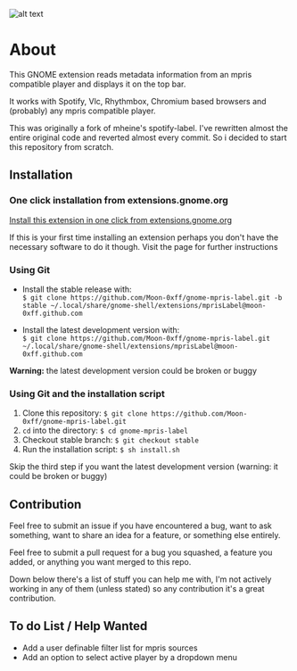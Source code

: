 ![alt text](https://github.com/Moon-0xff/gnome-mpris-label/raw/main/screenshot.png "extension screenshot")

# About
This GNOME extension reads metadata information from an mpris compatible player and displays it on the top bar.

It works with Spotify, Vlc, Rhythmbox, Chromium based browsers and (probably) any mpris compatible player.

This was originally a fork of mheine's spotify-label. I've rewritten almost the entire original code and reverted almost every commit. So i decided to start this repository from scratch.

## Installation

### One click installation from extensions.gnome.org

[Install this extension in one click from extensions.gnome.org](https://extensions.gnome.org/extension/4928/mpris-label)

If this is your first time installing an extension perhaps you don't have the necessary software to do it though. Visit the page for further instructions

### Using Git
* Install the stable release with:  
    `$ git clone https://github.com/Moon-0xff/gnome-mpris-label.git -b stable ~/.local/share/gnome-shell/extensions/mprisLabel@moon-0xff.github.com`

* Install the latest development version with:  
    `$ git clone https://github.com/Moon-0xff/gnome-mpris-label.git ~/.local/share/gnome-shell/extensions/mprisLabel@moon-0xff.github.com`

**Warning:** the latest development version could be broken or buggy

### Using Git and the installation script
1. Clone this repository: `$ git clone https://github.com/Moon-0xff/gnome-mpris-label.git`
2. `cd` into the directory: `$ cd gnome-mpris-label`
3. Checkout stable branch: `$ git checkout stable`
4. Run the installation script: `$ sh install.sh`

Skip the third step if you want the latest development version (warning: it could be broken or buggy)

## Contribution

Feel free to submit an issue if you have encountered a bug, want to ask something, want to share an idea for a feature, or something else entirely.

Feel free to submit a pull request for a bug you squashed, a feature you added, or anything you want merged to this repo.

Down below there's a list of stuff you can help me with, I'm not actively working in any of them (unless stated) so any contribution it's a great contribution.

## To do List / Help Wanted

- Add a user definable filter list for mpris sources
- Add an option to select active player by a dropdown menu
